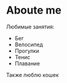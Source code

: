 # Aboute me
Любимые занятия:

+ Бег
+ Велосипед
+ Прогулки
+ Тенис
+ Плавание

Также люблю кошек 



